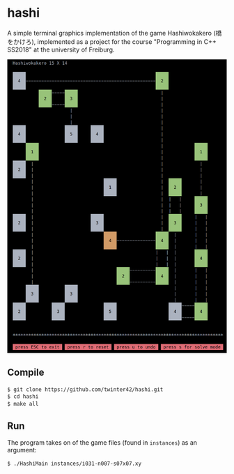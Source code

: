 # hashi
A simple terminal graphics implementation of the game Hashiwokakero (橋をかけろ), implemented as a project for the course "Programming in C++ SS2018" at the university of Freiburg.

![Screenshot](readme_picture.png)

## Compile
```bash
$ git clone https://github.com/twinter42/hashi.git
$ cd hashi
$ make all
```

## Run
The program takes on of the game files (found in `instances`) as an argument:
```bash
$ ./HashiMain instances/i031-n007-s07x07.xy
```
